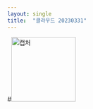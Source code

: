 ```yaml
---
layout: single
title:  "클라우드 20230331"
---
```

#<img width="146" alt="캡처" src="https://user-images.githubusercontent.com/121752791/229177837-a5597362-8dc9-4626-9cf9-734f34b9bb78.PNG">
